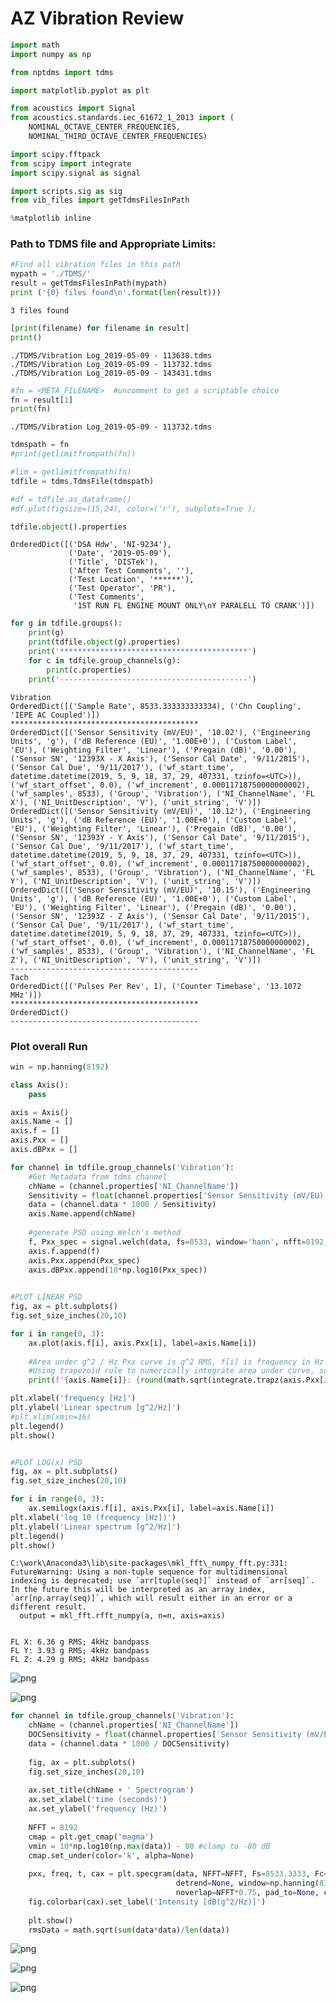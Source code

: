
# AZ Vibration Review 


```python
import math
import numpy as np

from nptdms import tdms

import matplotlib.pyplot as plt

from acoustics import Signal
from acoustics.standards.iec_61672_1_2013 import (
    NOMINAL_OCTAVE_CENTER_FREQUENCIES,
    NOMINAL_THIRD_OCTAVE_CENTER_FREQUENCIES)

import scipy.fftpack
from scipy import integrate
import scipy.signal as signal

import scripts.sig as sig
from vib_files import getTdmsFilesInPath

%matplotlib inline
```

### Path to TDMS file and Appropriate Limits:


```python
#Find all vibration files in this path
mypath = './TDMS/'
result = getTdmsFilesInPath(mypath)
print ('{0} files found\n'.format(len(result)))
```

    3 files found
    
    


```python
[print(filename) for filename in result]
print()
```

    ./TDMS/Vibration Log_2019-05-09 - 113638.tdms
    ./TDMS/Vibration Log_2019-05-09 - 113732.tdms
    ./TDMS/Vibration Log_2019-05-09 - 143431.tdms
    
    


```python
#fn = <META_FILENAME>  #uncomment to get a scriptable choice
fn = result[1]
print(fn)
```

    ./TDMS/Vibration Log_2019-05-09 - 113732.tdms
    


```python
tdmspath = fn
#print(getlimitfrompath(fn))

#lim = getlimitfrompath(fn)
tdfile = tdms.TdmsFile(tdmspath)

#df = tdfile.as_dataframe()
#df.plot(figsize=(15,24), color=('r'), subplots=True );
```


```python
tdfile.object().properties
```




    OrderedDict([('DSA Hdw', 'NI-9234'),
                 ('Date', '2019-05-09'),
                 ('Title', 'DISTek'),
                 ('After Test Comments', ''),
                 ('Test Location', '******'),
                 ('Test Operator', 'PR'),
                 ('Test Comments',
                  '1ST RUN FL ENGINE MOUNT ONLY\nY PARALELL TO CRANK')])




```python
for g in tdfile.groups():
    print(g)
    print(tdfile.object(g).properties)
    print('******************************************')
    for c in tdfile.group_channels(g):
        print(c.properties)
    print('------------------------------------------')
```

    Vibration
    OrderedDict([('Sample Rate', 8533.333333333334), ('Chn Coupling', 'IEPE AC Coupled')])
    ******************************************
    OrderedDict([('Sensor Sensitivity (mV/EU)', '10.02'), ('Engineering Units', 'g'), ('dB Reference (EU)', '1.00E+0'), ('Custom Label', 'EU'), ('Weighting Filter', 'Linear'), ('Pregain (dB)', '0.00'), ('Sensor SN', '12393X - X Axis'), ('Sensor Cal Date', '9/11/2015'), ('Sensor Cal Due', '9/11/2017'), ('wf_start_time', datetime.datetime(2019, 5, 9, 18, 37, 29, 407331, tzinfo=<UTC>)), ('wf_start_offset', 0.0), ('wf_increment', 0.00011718750000000002), ('wf_samples', 8533), ('Group', 'Vibration'), ('NI_ChannelName', 'FL X'), ('NI_UnitDescription', 'V'), ('unit_string', 'V')])
    OrderedDict([('Sensor Sensitivity (mV/EU)', '10.12'), ('Engineering Units', 'g'), ('dB Reference (EU)', '1.00E+0'), ('Custom Label', 'EU'), ('Weighting Filter', 'Linear'), ('Pregain (dB)', '0.00'), ('Sensor SN', '12393Y - Y Axis'), ('Sensor Cal Date', '9/11/2015'), ('Sensor Cal Due', '9/11/2017'), ('wf_start_time', datetime.datetime(2019, 5, 9, 18, 37, 29, 407331, tzinfo=<UTC>)), ('wf_start_offset', 0.0), ('wf_increment', 0.00011718750000000002), ('wf_samples', 8533), ('Group', 'Vibration'), ('NI_ChannelName', 'FL Y'), ('NI_UnitDescription', 'V'), ('unit_string', 'V')])
    OrderedDict([('Sensor Sensitivity (mV/EU)', '10.15'), ('Engineering Units', 'g'), ('dB Reference (EU)', '1.00E+0'), ('Custom Label', 'EU'), ('Weighting Filter', 'Linear'), ('Pregain (dB)', '0.00'), ('Sensor SN', '12393Z - Z Axis'), ('Sensor Cal Date', '9/11/2015'), ('Sensor Cal Due', '9/11/2017'), ('wf_start_time', datetime.datetime(2019, 5, 9, 18, 37, 29, 407331, tzinfo=<UTC>)), ('wf_start_offset', 0.0), ('wf_increment', 0.00011718750000000002), ('wf_samples', 8533), ('Group', 'Vibration'), ('NI_ChannelName', 'FL Z'), ('NI_UnitDescription', 'V'), ('unit_string', 'V')])
    ------------------------------------------
    Tach
    OrderedDict([('Pulses Per Rev', 1), ('Counter Timebase', '13.1072 MHz')])
    ******************************************
    OrderedDict()
    ------------------------------------------
    

### Plot overall Run


```python
win = np.hanning(8192)

class Axis():
    pass

axis = Axis()
axis.Name = []
axis.f = []
axis.Pxx = []
axis.dBPxx = []

for channel in tdfile.group_channels('Vibration'):
    #Get Metadata from tdms channel
    chName = (channel.properties['NI_ChannelName'])
    Sensitivity = float(channel.properties['Sensor Sensitivity (mV/EU)'])
    data = (channel.data * 1000 / Sensitivity)
    axis.Name.append(chName)
   
    #generate PSD using Welch's method
    f, Pxx_spec = signal.welch(data, fs=8533, window='hann', nfft=8192, detrend=None, scaling='spectrum')
    axis.f.append(f)
    axis.Pxx.append(Pxx_spec)
    axis.dBPxx.append(10*np.log10(Pxx_spec))
    

#PLOT LINEAR PSD    
fig, ax = plt.subplots()
fig.set_size_inches(20,10)

for i in range(0, 3):
    ax.plot(axis.f[i], axis.Pxx[i], label=axis.Name[i])
    
    #Area under g^2 / Hz Pxx curve is g^2 RMS, f[i] is frequency in Hz
    #Using trapezoid rule to numerically integrate area under curve, square root, and round to 2 places for g RMS data
    print(f'{axis.Name[i]}: {round(math.sqrt(integrate.trapz(axis.Pxx[i], x=axis.f[i])),2)} g RMS; 4kHz bandpass')

plt.xlabel('frequency [Hz]')
plt.ylabel('Linear spectrum [g^2/Hz]')
#plt.xlim(xmin=16)
plt.legend()
plt.show()


#PLOT LOG(x) PSD
fig, ax = plt.subplots()
fig.set_size_inches(20,10)

for i in range(0, 3):
    ax.semilogx(axis.f[i], axis.Pxx[i], label=axis.Name[i])
plt.xlabel('log 10 (frequency [Hz])')
plt.ylabel('Linear spectrum [g^2/Hz]')
plt.legend()
plt.show()
```

    C:\work\Anaconda3\lib\site-packages\mkl_fft\_numpy_fft.py:331: FutureWarning: Using a non-tuple sequence for multidimensional indexing is deprecated; use `arr[tuple(seq)]` instead of `arr[seq]`. In the future this will be interpreted as an array index, `arr[np.array(seq)]`, which will result either in an error or a different result.
      output = mkl_fft.rfft_numpy(a, n=n, axis=axis)
    

    FL X: 6.36 g RMS; 4kHz bandpass
    FL Y: 3.93 g RMS; 4kHz bandpass
    FL Z: 4.29 g RMS; 4kHz bandpass
    


![png](output_10_2.png)



![png](output_10_3.png)



```python
for channel in tdfile.group_channels('Vibration'):
    chName = (channel.properties['NI_ChannelName'])
    DOCSensitivity = float(channel.properties['Sensor Sensitivity (mV/EU)'])
    data = (channel.data * 1000 / DOCSensitivity)
    
    fig, ax = plt.subplots()
    fig.set_size_inches(20,10)
    
    ax.set_title(chName + ' Spectrogram')
    ax.set_xlabel('time (seconds)')
    ax.set_ylabel('frequency (Hz)')
    
    NFFT = 8192
    cmap = plt.get_cmap('magma')
    vmin = 10*np.log10(np.max(data)) - 80 #clamp to -80 dB
    cmap.set_under(color='k', alpha=None)
    
    pxx, freq, t, cax = plt.specgram(data, NFFT=NFFT, Fs=8533.3333, Fc=None, 
                                     detrend=None, window=np.hanning(8192), mode='psd',  
                                     noverlap=NFFT*0.75, pad_to=None, cmap=cmap, vmin=vmin, scale='dB')
    fig.colorbar(cax).set_label('Intensity [dB(g^2/Hz)]')
    
    plt.show()
    rmsData = math.sqrt(sum(data*data)/len(data))
```


![png](output_11_0.png)



![png](output_11_1.png)



![png](output_11_2.png)

